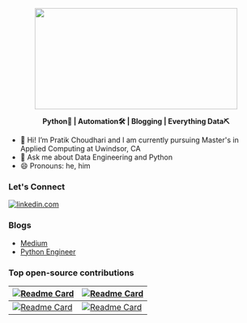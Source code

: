 <p align="center"><img src=https://media1.tenor.com/images/25de5ae4b3a35de905166d6a8cc92411/tenor.gif?itemid=13245309 width="400" height="200"></p>

<b><p align="center">Python🐍 | Automation🛠 | Blogging | Everything Data⛏</p></b>


- 🌱 Hi! I’m Pratik Choudhari and I am currently pursuing Master's in Applied Computing at Uwindsor, CA
- 💬 Ask me about Data Engineering and Python
- 😄 Pronouns: he, him

### Let's Connect 

[![linkedin.com](https://img.shields.io/badge/LinkedIn-0077B5?style=for-the-badge&logo=linkedin&logoColor=white)](https://www.linkedin.com/in/pratik-choudhari/) 

### Blogs
- [Medium](https://pratik-choudhari.medium.com/)
- [Python Engineer](https://www.python-engineer.com/authors/pratik/)

### Top open-source contributions

[![Readme Card](https://github-readme-stats.vercel.app/api/pin/?username=pratik-choudhari&repo=AlgoCode)](https://github.com/pratik-choudhari/AlgoCode) | [![Readme Card](https://github-readme-stats.vercel.app/api/pin/?username=DarshanDeshpande&repo=Scrapera)](https://github.com/DarshanDeshpande/Scrapera)
-- | --
[![Readme Card](https://github-readme-stats.vercel.app/api/pin/?username=pratik-choudhari&repo=docker-guide)](https://github.com/pratik-choudhari/docker-guide) |   [![Readme Card](https://github-readme-stats.vercel.app/api/pin/?username=pratik-choudhari&repo=StockNotify)](https://github.com/pratik-choudhari/StockNotify)


